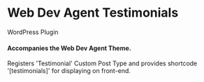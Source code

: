 # Web Dev Agent Testimonials
 WordPress Plugin

#### Accompanies the Web Dev Agent Theme.
 
Registers 'Testimonial' Custom Post Type and provides shortcode '[testimonials]' for displaying on front-end.
